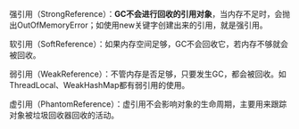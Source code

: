 强引用（StrongReference）：**GC不会进行回收的引用对象**，当内存不足时，会抛出OutOfMemoryError；如使用new关键字创建出来的引用，就是强引用。

软引用（SoftReference）：如果内存空间足够，GC不会回收它，若内存不够就会被回收。

弱引用（WeakReference）：不管内存是否足够，只要发生GC，都会被回收。如ThreadLocal、WeakHashMap都有弱引用的使用。

虚引用（PhantomReference）：虚引用不会影响对象的生命周期，主要用来跟踪对象被垃圾回收器回收的活动。